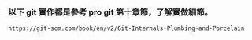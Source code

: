 ### 以下 git 實作都是參考 pro git 第十章節，了解實做細節。

```
https://git-scm.com/book/en/v2/Git-Internals-Plumbing-and-Porcelain
```
